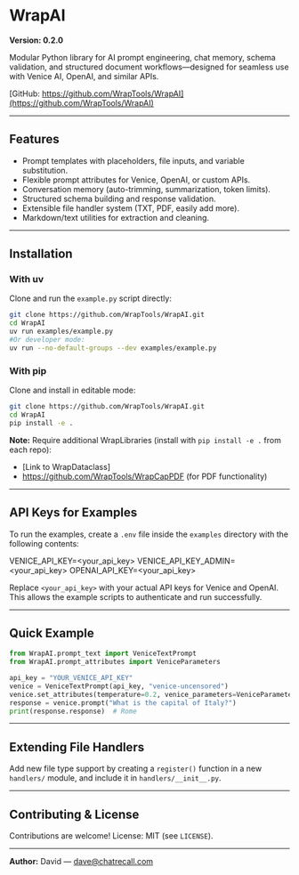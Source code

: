 # WrapAI

**Version: 0.2.0**

Modular Python library for AI prompt engineering, chat memory, schema validation, and structured document workflows—designed for seamless use with Venice AI, OpenAI, and similar APIs.

[GitHub: https://github.com/WrapTools/WrapAI](https://github.com/WrapTools/WrapAI)

---

## Features

* Prompt templates with placeholders, file inputs, and variable substitution.
* Flexible prompt attributes for Venice, OpenAI, or custom APIs.
* Conversation memory (auto-trimming, summarization, token limits).
* Structured schema building and response validation.
* Extensible file handler system (TXT, PDF, easily add more).
* Markdown/text utilities for extraction and cleaning.

---

## Installation
### With uv
Clone and run the `example.py` script directly:

```bash
git clone https://github.com/WrapTools/WrapAI.git
cd WrapAI
uv run examples/example.py
#Or developer mode:
uv run --no-default-groups --dev examples/example.py
```


### With pip
Clone and install in editable mode:

```bash
git clone https://github.com/WrapTools/WrapAI.git
cd WrapAI
pip install -e .
```

**Note:** Require additional WrapLibraries (install with `pip install -e .` from each repo):

* \[Link to WrapDataclass]
* https://github.com/WrapTools/WrapCapPDF (for PDF functionality)

---

## API Keys for Examples

To run the examples, create a `.env` file inside the `examples` directory with the following contents:

VENICE_API_KEY=<your_api_key>
VENICE_API_KEY_ADMIN=<your_api_key>
OPENAI_API_KEY=<your_api_key>

Replace `<your_api_key>` with your actual API keys for Venice and OpenAI.  
This allows the example scripts to authenticate and run successfully.

---

## Quick Example

```python
from WrapAI.prompt_text import VeniceTextPrompt
from WrapAI.prompt_attributes import VeniceParameters

api_key = "YOUR_VENICE_API_KEY"
venice = VeniceTextPrompt(api_key, "venice-uncensored")
venice.set_attributes(temperature=0.2, venice_parameters=VeniceParameters(enable_web_search="auto"))
response = venice.prompt("What is the capital of Italy?")
print(response.response)  # Rome
```

---

## Extending File Handlers

Add new file type support by creating a `register()` function in a new `handlers/` module, and include it in `handlers/__init__.py`.

---

## Contributing & License

Contributions are welcome!
License: MIT (see `LICENSE`).

---


**Author:**
David — [dave@chatrecall.com](mailto:dave@chatrecall.com)


